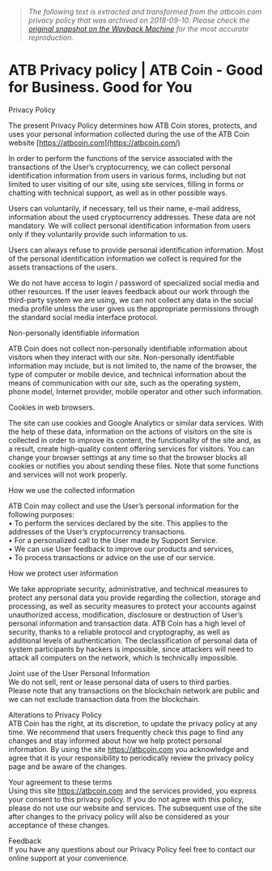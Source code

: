 > *The following text is extracted and transformed from the atbcoin.com privacy policy that was archived on 2018-09-10. Please check the [original snapshot on the Wayback Machine](https://web.archive.org/web/20180910222516id_/https%3A//atbcoin.com/privacy-policy-en) for the most accurate reproduction.*

# ATB Privacy policy | ATB Coin - Good for Business. Good for You

Privacy Policy

The present Privacy Policy determines how ATB Coin stores, protects, and uses your personal information collected during the use of the ATB Coin website [https://atbcoin.com](https://atbcoin.com/)

In order to perform the functions of the service associated with the transactions of the User’s cryptocurrency, we can collect personal identification information from users in various forms, including but not limited to user visiting of our site, using site services, filling in forms or chatting with technical support, as well as in other possible ways.

Users can voluntarily, if necessary, tell us their name, e-mail address, information about the used cryptocurrency addresses. These data are not mandatory. We will collect personal identification information from users only if they voluntarily provide such information to us.

Users can always refuse to provide personal identification information. Most of the personal identification information we collect is required for the assets transactions of the users.

We do not have access to login / password of specialized social media and other resources. If the user leaves feedback about our work through the third-party system we are using, we can not collect any data in the social media profile unless the user gives us the appropriate permissions through the standard social media interface protocol.

Non-personally identifiable information

ATB Coin does not collect non-personally identifiable information about visitors when they interact with our site. Non-personally identifiable information may include, but is not limited to, the name of the browser, the type of computer or mobile device, and technical information about the means of communication with our site, such as the operating system, phone model, Internet provider, mobile operator and other such information.

Cookies in web browsers.

The site can use cookies and Google Analytics or similar data services. With the help of these data, information on the actions of visitors on the site is collected in order to improve its content, the functionality of the site and, as a result, create high-quality content offering services for visitors. You can change your browser settings at any time so that the browser blocks all cookies or notifies you about sending these files. Note that some functions and services will not work properly.

How we use the collected information

ATB Coin may collect and use the User’s personal information for the following purposes:  
• To perform the services declared by the site. This applies to the addresses of the User’s cryptocurrency transactions.  
• For a personalized call to the User made by Support Service.  
• We can use User feedback to improve our products and services,  
• To process transactions or advice on the use of our service.

How we protect user information

We take appropriate security, administrative, and technical measures to protect any personal data you provide regarding the collection, storage and processing, as well as security measures to protect your accounts against unauthorized access, modification, disclosure or destruction of User’s personal information and transaction data. ATB Coin has a high level of security, thanks to a reliable protocol and cryptography, as well as additional levels of authentication. The declassification of personal data of system participants by hackers is impossible, since attackers will need to attack all computers on the network, which is technically impossible.

Joint use of the User Personal Information  
We do not sell, rent or lease personal data of users to third parties.  
Please note that any transactions on the blockchain network are public and we can not exclude transaction data from the blockchain.

Alterations to Privacy Policy  
ATB Coin has the right, at its discretion, to update the privacy policy at any time. We recommend that users frequently check this page to find any changes and stay informed about how we help protect personal information. By using the site https://atbcoin.com you acknowledge and agree that it is your responsibility to periodically review the privacy policy page and be aware of the changes.

Your agreement to these terms  
Using this site https://atbcoin.com and the services provided, you express your consent to this privacy policy. If you do not agree with this policy, please do not use our website and services. The subsequent use of the site after changes to the privacy policy will also be considered as your acceptance of these changes.

Feedback  
If you have any questions about our Privacy Policy feel free to contact our online support at your convenience.
